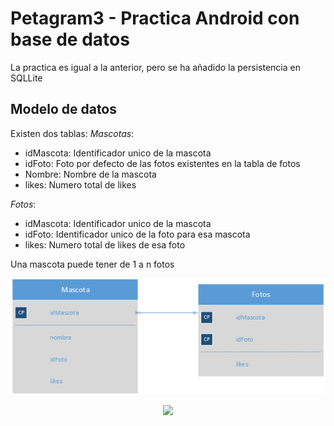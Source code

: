 # Petagram3 - Practica Android con base de datos

La practica es igual a la anterior, pero se ha añadido la persistencia en SQLLite

## Modelo de datos
Existen dos tablas:
*Mascotas*: 
- idMascota: Identificador unico de la mascota
- idFoto: Foto por defecto de las fotos existentes en la tabla de fotos
- Nombre: Nombre de la mascota
- likes: Numero total de likes

*Fotos*: 
- idMascota: Identificador unico de la mascota
- idFoto: Identificador unico de la foto para esa mascota
- likes: Numero total de likes de esa foto

Una mascota puede tener de 1 a n fotos
<p align="center">

  <img src="https://github.com/Grandez/Petagram3/blob/master/DataModel.png"/>
  
</p>
<p align="center">

  <img src="https://github.com/Grandez/Petagram3/blob/master/screenshot.png"/>
  
</p>
